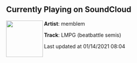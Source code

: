 ## Currently Playing on SoundCloud

[<img align="left" width="100" src="https://i1.sndcdn.com/artworks-k8zXjGC1WVxucmST-sV0CIw-t50x50.jpg">](https://soundcloud.com/mblm/memblemtv-kb-nov92020)

**Artist**: memblem 

**Track**: LMPG (beatbattle semis)

Last updated at 01/14/2021 08:04

